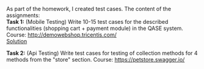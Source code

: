 As part of the homework, I created test cases. The content of the assignments:  
**Task 1:**   (Mobile Testing)
Write 10-15 test cases for the described functionalities (shopping cart + payment module) in the QASE system.  
Course: http://demowebshop.tricentis.com/  
[Solution](https://github.com/AlaSudneva/all-homeworks/blob/main/test-cases/Web%20testing%20qase.pdf)  


**Task 2:**  (Api Testing)
Write test cases for testing of collection methods for 4 methods from the "store" section.
Course: https://petstore.swagger.io/  
